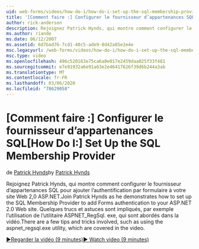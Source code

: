 ```yaml
---
uid: web-forms/videos/how-do-i/how-do-i-set-up-the-sql-membership-provider
title: '[Comment faire :] Configurer le fournisseur d’appartenances SQL | Microsoft Docs'
author: rick-anderson
description: Rejoignez Patrick Hynds, qui montre comment configurer le fournisseur d’appartenances SQL pour ajouter l’authentification par formulaire à votre site Web 2,0 ASP.NET. Il y a quelques astuces...
ms.author: riande
ms.date: 06/12/2007
ms.assetid: 6d7bad76-7cd1-40c5-ade9-8d42a85e2e4e
msc.legacyurl: /web-forms/videos/how-do-i/how-do-i-set-up-the-sql-membership-provider
msc.type: video
ms.openlocfilehash: 496c520163e75ca6a0e017e2459daa025f33f481
ms.sourcegitcommit: e7e91932a6e91a63e2e46417626f39d6b244a3ab
ms.translationtype: MT
ms.contentlocale: fr-FR
ms.lasthandoff: 03/06/2020
ms.locfileid: "78629058"
---
```

# <a name="how-do-i-set-up-the-sql-membership-provider"></a><span data-ttu-id="51275-104">[Comment faire :] Configurer le fournisseur d’appartenances SQL</span><span class="sxs-lookup"><span data-stu-id="51275-104">[How Do I:] Set Up the SQL Membership Provider</span></span>

<span data-ttu-id="51275-105">de [Patrick Hynds](https://twitter.com/patrickhynds)</span><span class="sxs-lookup"><span data-stu-id="51275-105">by [Patrick Hynds](https://twitter.com/patrickhynds)</span></span>

<span data-ttu-id="51275-106">Rejoignez Patrick Hynds, qui montre comment configurer le fournisseur d’appartenances SQL pour ajouter l’authentification par formulaire à votre site Web 2,0 ASP.NET.</span><span class="sxs-lookup"><span data-stu-id="51275-106">Join Patrick Hynds as he demonstrates how to set up the SQL Membership Provider to add Forms authentication to your ASP.NET 2.0 Web site.</span></span> <span data-ttu-id="51275-107">Quelques trucs et astuces sont impliqués, par exemple l’utilisation de l’utilitaire ASPNET\_RegSql. exe, qui sont abordés dans la vidéo.</span><span class="sxs-lookup"><span data-stu-id="51275-107">There are a few tips and tricks involved, such as using the aspnet\_regsql.exe utility, which are covered in the video.</span></span>

[<span data-ttu-id="51275-108">&#9654;Regarder la vidéo (9 minutes)</span><span class="sxs-lookup"><span data-stu-id="51275-108">&#9654; Watch video (9 minutes)</span></span>](https://channel9.msdn.com/Blogs/ASP-NET-Site-Videos/how-do-i-set-up-the-sql-membership-provider)
